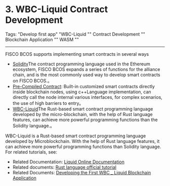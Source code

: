 # 3. WBC-Liquid Contract Development

Tags: "Develop first app" "WBC-Liquid "" Contract Development "" Blockchain Application "" WASM ""

---
FISCO BCOS supports implementing smart contracts in several ways

* [Solidity](https://solidity.readthedocs.io/en/latest/)The contract programming language used in the Ethereum ecosystem, FISCO BCOS expands a series of functions for the alliance chain, and is the most commonly used way to develop smart contracts on FISCO BCOS.。
* [Pre-Compiled Contract](./c++_contract/add_precompiled_impl.md): Built-in customized smart contracts directly inside blockchain nodes, using c++Language implementation, can directly call the node internal various interfaces, for complex scenarios, the use of high barriers to entry。
* [WBC-Liquid](./Liquid_develop.md)The Rust-based smart contract programming language developed by the micro-blockchain, with the help of Rust language features, can achieve more powerful programming functions than the Solidity language.。



WBC-Liquid is a Rust-based smart contract programming language developed by Microblockchain. With the help of Rust language features, it can achieve more powerful programming functions than Solidity language. For related tutorials, see:

- Related Documentation: [Liquid Online Documentation](https://liquid-doc.readthedocs.io/zh_CN/latest/)
- Related documents: [Rust language official tutorial](https://doc.rust-lang.org/book/)
- Related Documents: [Developing the First WBC _ Liquid Blockchain Application](../quick_start/wbc_liquid_application.md)

